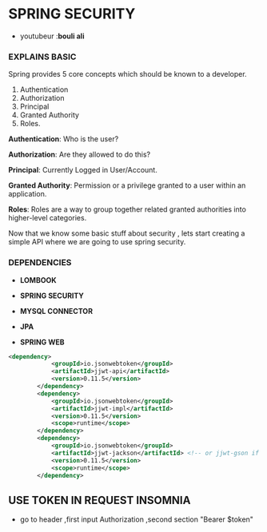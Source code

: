 # SPRING SECURITY

- youtubeur :**bouli ali**

### EXPLAINS BASIC

Spring provides 5 core concepts which should be known to a developer.

1. Authentication
2. Authorization
3. Principal
4. Granted Authority
5. Roles.

**Authentication**: Who is the user?

**Authorization**: Are they allowed to do this?

**Principal**: Currently Logged in User/Account.

**Granted Authority**: Permission or a privilege granted to a user within an application.

**Roles**: Roles are a way to group together related granted authorities into higher-level categories.

Now that we know some basic stuff about security , lets start creating a simple API where we are going to use spring security.





### DEPENDENCIES

- **LOMBOOK**

- **SPRING SECURITY**

- **MYSQL CONNECTOR**

- **JPA**

- **SPRING WEB**

```xml
<dependency>
            <groupId>io.jsonwebtoken</groupId>
            <artifactId>jjwt-api</artifactId>
            <version>0.11.5</version>
        </dependency>
        <dependency>
            <groupId>io.jsonwebtoken</groupId>
            <artifactId>jjwt-impl</artifactId>
            <version>0.11.5</version>
            <scope>runtime</scope>
        </dependency>
        <dependency>
            <groupId>io.jsonwebtoken</groupId>
            <artifactId>jjwt-jackson</artifactId> <!-- or jjwt-gson if Gson is preferred -->
            <version>0.11.5</version>
            <scope>runtime</scope>
        </dependency>
```

## USE TOKEN IN REQUEST INSOMNIA

- go to header ,first input Authorization ,second section "Bearer $token"